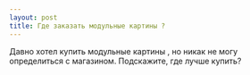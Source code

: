 ```yaml
---
layout: post 
title: Где заказать модульные картины ? 
--- 
```

Давно хотел купить модульные картины , но никак не могу определиться с магазином. Подскажите, где лучше купить?